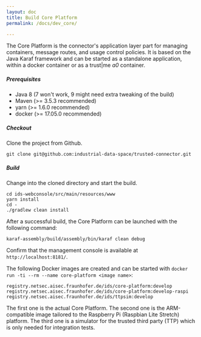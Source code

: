 ```yaml
---
layout: doc
title: Build Core Platform
permalink: /docs/dev_core/

---
```


The Core Platform is the connector's application layer part for managing containers, message routes, and usage control policies. It is based on the Java Karaf framework and can be started as a standalone application, within a docker container or as a trust\|me _a0_ container.

##### Prerequisites

* Java 8 (7 won't work, 9 might need extra tweaking of the build)
* Maven (>= 3.5.3 recommended)
* yarn (>= 1.6.0 recommended)
* docker (>= 17.05.0 recommended)

##### Checkout

Clone the project from Github.

```
git clone git@github.com:industrial-data-space/trusted-connector.git
```

##### Build

Change into the cloned directory and start the build.

```
cd ids-webconsole/src/main/resources/www
yarn install
cd -
./gradlew clean install
```

After a successful build, the Core Platform can be launched with the following command:

```
karaf-assembly/build/assembly/bin/karaf clean debug
```

Confirm that the management console is available at `http://localhost:8181/`.


The following Docker images are created and can be started with `docker run -ti --rm --name core-platform <image name>`:

```
registry.netsec.aisec.fraunhofer.de/ids/core-platform:develop
registry.netsec.aisec.fraunhofer.de/ids/core-platform:develop-raspi
registry.netsec.aisec.fraunhofer.de/ids/ttpsim:develop
```

The first one is the actual Core Platform. The second one is the ARM-compatible image tailored to the Raspberry Pi (Raspbian Lite Stretch) platform. The third one is a simulator for the trusted third party (TTP) which is only needed for integration tests.
